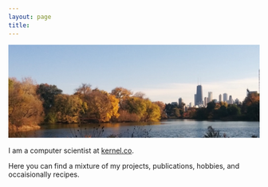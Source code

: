 ```yaml
---
layout: page
title: 
---
```


![](assets/img/chicago-teaser.jpg)

I am a computer scientist at [kernel.co](http://kernel.co).

Here you can find a mixture of my projects, publications, hobbies, and occaisionally recipes.